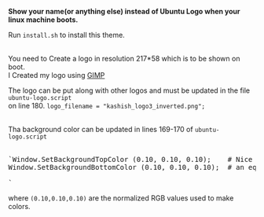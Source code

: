 <b>**Show your name(or anything else) instead of Ubuntu Logo when your linux machine boots.**</b><br>

Run `install.sh` to install this theme.<br><br>

You need to Create a logo in resolution 217*58 which is to be shown on boot.<br>
I Created my logo using [GIMP](https://www.gimp.org/)<br>

The logo can be put along with other logos and must be updated in the file `ubuntu-logo.script`<br>
on line 180. `logo_filename = "kashish_logo3_inverted.png";`<br><br>

Tha background color can be updated in lines 169-170 of `ubuntu-logo.script`<br><br>
<pre>
`Window.SetBackgroundTopColor (0.10, 0.10, 0.10);    # Nice colour on top of the screen fading to
Window.SetBackgroundBottomColor (0.10, 0.10, 0.10);  # an equally nice colour on the bottom<br>
`</pre>
where `(0.10,0.10,0.10)` are the normalized RGB values used to make colors.


